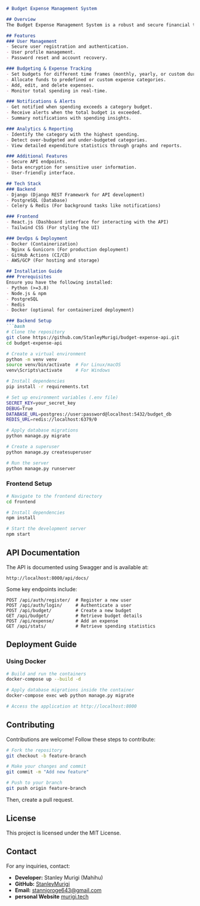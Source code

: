 ```markdown
# Budget Expense Management System

## Overview
The Budget Expense Management System is a robust and secure financial tracking application designed to help users manage their expenses efficiently. With this system, users can set budgets, allocate funds to different categories, track their spending, and receive notifications when they exceed their budget limits. It provides insightful statistics to help users make informed financial decisions.

## Features
### User Management
- Secure user registration and authentication.
- User profile management.
- Password reset and account recovery.

### Budgeting & Expense Tracking
- Set budgets for different time frames (monthly, yearly, or custom duration).
- Allocate funds to predefined or custom expense categories.
- Add, edit, and delete expenses.
- Monitor total spending in real-time.

### Notifications & Alerts
- Get notified when spending exceeds a category budget.
- Receive alerts when the total budget is exceeded.
- Summary notifications with spending insights.

### Analytics & Reporting
- Identify the category with the highest spending.
- Detect over-budgeted and under-budgeted categories.
- View detailed expenditure statistics through graphs and reports.

### Additional Features
- Secure API endpoints.
- Data encryption for sensitive user information.
- User-friendly interface.

## Tech Stack
### Backend
- Django (Django REST Framework for API development)
- PostgreSQL (Database)
- Celery & Redis (For background tasks like notifications)

### Frontend
- React.js (Dashboard interface for interacting with the API)
- Tailwind CSS (For styling the UI)

### DevOps & Deployment
- Docker (Containerization)
- Nginx & Gunicorn (For production deployment)
- GitHub Actions (CI/CD)
- AWS/GCP (For hosting and storage)

## Installation Guide
### Prerequisites
Ensure you have the following installed:
- Python (>=3.8)
- Node.js & npm
- PostgreSQL
- Redis
- Docker (optional for containerized deployment)

### Backend Setup
```bash
# Clone the repository
git clone https://github.com/StanleyMurigi/budget-expense-api.git
cd budget-expense-api

# Create a virtual environment
python -m venv venv
source venv/bin/activate  # For Linux/macOS
venv\Scripts\activate     # For Windows

# Install dependencies
pip install -r requirements.txt

# Set up environment variables (.env file)
SECRET_KEY=your_secret_key
DEBUG=True
DATABASE_URL=postgres://user:password@localhost:5432/budget_db
REDIS_URL=redis://localhost:6379/0

# Apply database migrations
python manage.py migrate

# Create a superuser
python manage.py createsuperuser

# Run the server
python manage.py runserver
```

### Frontend Setup
```bash
# Navigate to the frontend directory
cd frontend

# Install dependencies
npm install

# Start the development server
npm start
```

## API Documentation
The API is documented using Swagger and is available at:
```
http://localhost:8000/api/docs/
```
Some key endpoints include:
```http
POST /api/auth/register/  # Register a new user
POST /api/auth/login/     # Authenticate a user
POST /api/budget/         # Create a new budget
GET /api/budget/          # Retrieve budget details
POST /api/expense/        # Add an expense
GET /api/stats/           # Retrieve spending statistics
```

## Deployment Guide
### Using Docker
```bash
# Build and run the containers
docker-compose up --build -d

# Apply database migrations inside the container
docker-compose exec web python manage.py migrate

# Access the application at http://localhost:8000
```

## Contributing
Contributions are welcome! Follow these steps to contribute:
```bash
# Fork the repository
git checkout -b feature-branch

# Make your changes and commit
git commit -m "Add new feature"

# Push to your branch
git push origin feature-branch
```
Then, create a pull request.

## License
This project is licensed under the MIT License.

## Contact
For any inquiries, contact:
- **Developer:** Stanley Murigi (Mahihu)
- **GitHub:** [StanleyMurigi](https://github.com/StanleyMurigi)
- **Email:** stannjoroge643@gmail.com
- **personal Website** [murigi.tech](https://murigi.tech)
```

